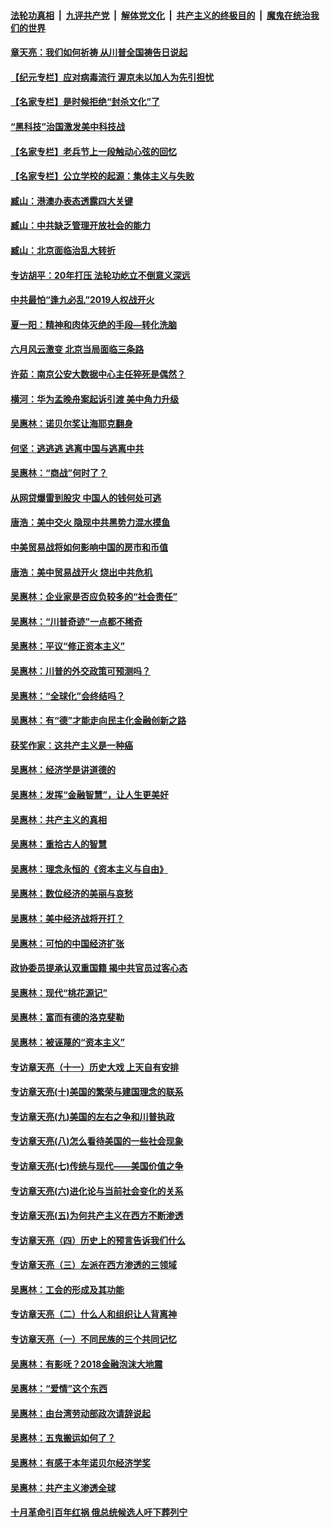 

####  [法轮功真相](../../../../basic/blob/master/README.md?t=06240402) &nbsp;|&nbsp; [九评共产党](../../../../9ping.md/blob/master/README.md?t=06240402) &nbsp;|&nbsp; [解体党文化](../../../../jtdwh.md/blob/master/README.md?t=06240402)  &nbsp;|&nbsp; [共产主义的终极目的](../../../../gczydzjmd.md/blob/master/README.md?t=06240402) &nbsp;|&nbsp; [魔鬼在统治我们的世界](../../../../mgztzwmdsj.md/blob/master/README.md?t=06240402) 

#### [章天亮：我们如何祈祷 从川普全国祷告日说起](../pages/nsc423/n11944627.md?t=06240402) 

#### [【纪元专栏】应对病毒流行 渥京未以加人为先引担忧](../pages/nsc423/n11875714.md?t=06240402) 

#### [【名家专栏】是时候拒绝“封杀文化”了](../pages/nsc423/n11814093.md?t=06240402) 

#### [“黑科技”治国激发美中科技战](../pages/nsc423/n11638056.md?t=06240402) 

#### [【名家专栏】老兵节上一段触动心弦的回忆](../pages/nsc423/n11646016.md?t=06240402) 

#### [【名家专栏】公立学校的起源：集体主义与失败](../pages/nsc423/n11601833.md?t=06240402) 

#### [臧山：港澳办表态透露四大关键](../pages/nsc423/n11421628.md?t=06240402) 

#### [臧山：中共缺乏管理开放社会的能力](../pages/nsc423/n11407457.md?t=06240402) 

#### [臧山：北京面临治乱大转折](../pages/nsc423/n11406895.md?t=06240402) 

#### [专访胡平：20年打压 法轮功屹立不倒意义深远](../pages/nsc423/n11398800.md?t=06240402) 

#### [中共最怕“逢九必乱”2019人权战开火](../pages/nsc423/n11385248.md?t=06240402) 

#### [夏一阳：精神和肉体灭绝的手段—转化洗脑](../pages/nsc423/n11368250.md?t=06240402) 

#### [六月风云激变 北京当局面临三条路](../pages/nsc423/n11313668.md?t=06240402) 

#### [许茹：南京公安大数据中心主任猝死是偶然？](../pages/nsc423/n11064744.md?t=06240402) 

#### [横河：华为孟晚舟案起诉引渡 美中角力升级](../pages/nsc423/n11027230.md?t=06240402) 

#### [吴惠林：诺贝尔奖让海耶克翻身](../pages/nsc423/n10890049.md?t=06240402) 

#### [何坚：逃逃逃 逃离中国与逃离中共](../pages/nsc423/n10592891.md?t=06240402) 

#### [吴惠林：“商战”何时了？](../pages/nsc423/n10573558.md?t=06240402) 

#### [从网贷爆雷到股灾 中国人的钱何处可逃](../pages/nsc423/n10572800.md?t=06240402) 

#### [唐浩：美中交火 隐现中共黑势力混水摸鱼](../pages/nsc423/n10544040.md?t=06240402) 

#### [中美贸易战将如何影响中国的房市和币值](../pages/nsc423/n10543697.md?t=06240402) 

#### [唐浩：美中贸易战开火 烧出中共危机](../pages/nsc423/n10540126.md?t=06240402) 

#### [吴惠林：企业家是否应负较多的“社会责任”](../pages/nsc423/n10535022.md?t=06240402) 

#### [吴惠林：“川普奇迹”一点都不稀奇](../pages/nsc423/n10512808.md?t=06240402) 

#### [吴惠林：平议“修正资本主义”](../pages/nsc423/n10495724.md?t=06240402) 

#### [吴惠林：川普的外交政策可预测吗？](../pages/nsc423/n10462387.md?t=06240402) 

#### [吴惠林：“全球化”会终结吗？](../pages/nsc423/n10452838.md?t=06240402) 

#### [吴惠林：有“德”才能走向民主化金融创新之路](../pages/nsc423/n10432292.md?t=06240402) 

#### [获奖作家：这共产主义是一种癌](../pages/nsc423/n10431541.md?t=06240402) 

#### [吴惠林：经济学是讲道德的](../pages/nsc423/n10398014.md?t=06240402) 

#### [吴惠林：发挥“金融智慧”，让人生更美好](../pages/nsc423/n10375019.md?t=06240402) 

#### [吴惠林：共产主义的真相](../pages/nsc423/n10351394.md?t=06240402) 

#### [吴惠林：重拾古人的智慧](../pages/nsc423/n10337691.md?t=06240402) 

#### [吴惠林：理念永恒的《资本主义与自由》](../pages/nsc423/n10316274.md?t=06240402) 

#### [吴惠林：数位经济的美丽与哀愁](../pages/nsc423/n10292946.md?t=06240402) 

#### [吴惠林：美中经济战将开打？](../pages/nsc423/n10258825.md?t=06240402) 

#### [吴惠林：可怕的中国经济扩张](../pages/nsc423/n10219147.md?t=06240402) 

#### [政协委员提承认双重国籍 揭中共官员过客心态](../pages/nsc423/n10208809.md?t=06240402) 

#### [吴惠林：现代“桃花源记”](../pages/nsc423/n10185234.md?t=06240402) 

#### [吴惠林：富而有德的洛克斐勒](../pages/nsc423/n10142264.md?t=06240402) 

#### [吴惠林：被诬蔑的“资本主义”](../pages/nsc423/n10124816.md?t=06240402) 

#### [专访章天亮（十一）历史大戏 上天自有安排](../pages/nsc423/n10094905.md?t=06240402) 

#### [专访章天亮(十)美国的繁荣与建国理念的联系](../pages/nsc423/n10094899.md?t=06240402) 

#### [专访章天亮(九)美国的左右之争和川普执政](../pages/nsc423/n10094889.md?t=06240402) 

#### [专访章天亮(八)怎么看待美国的一些社会现象](../pages/nsc423/n10094857.md?t=06240402) 

#### [专访章天亮(七)传统与现代——美国价值之争](../pages/nsc423/n10093140.md?t=06240402) 

#### [专访章天亮(六)进化论与当前社会变化的关系](../pages/nsc423/n10092036.md?t=06240402) 

#### [专访章天亮(五)为何共产主义在西方不断渗透](../pages/nsc423/n10083620.md?t=06240402) 

#### [专访章天亮（四）历史上的预言告诉我们什么](../pages/nsc423/n10083606.md?t=06240402) 

#### [专访章天亮（三）左派在西方渗透的三领域](../pages/nsc423/n10081115.md?t=06240402) 

#### [吴惠林：工会的形成及其功能](../pages/nsc423/n10080633.md?t=06240402) 

#### [专访章天亮（二）什么人和组织让人背离神](../pages/nsc423/n10076637.md?t=06240402) 

#### [专访章天亮（一）不同民族的三个共同记忆](../pages/nsc423/n10074188.md?t=06240402) 

#### [吴惠林：有影呒？2018金融泡沫大地震](../pages/nsc423/n10040534.md?t=06240402) 

#### [吴惠林：“爱情”这个东西](../pages/nsc423/n10019423.md?t=06240402) 

#### [吴惠林：由台湾劳动部政次请辞说起](../pages/nsc423/n9979679.md?t=06240402) 

#### [吴惠林：五鬼搬运如何了？](../pages/nsc423/n9925338.md?t=06240402) 

#### [吴惠林：有感于本年诺贝尔经济学奖](../pages/nsc423/n9871883.md?t=06240402) 

#### [吴惠林：共产主义渗透全球](../pages/nsc423/n9812748.md?t=06240402) 

#### [十月革命引百年红祸 俄总统候选人吁下葬列宁](../pages/nsc423/n9810182.md?t=06240402) 

